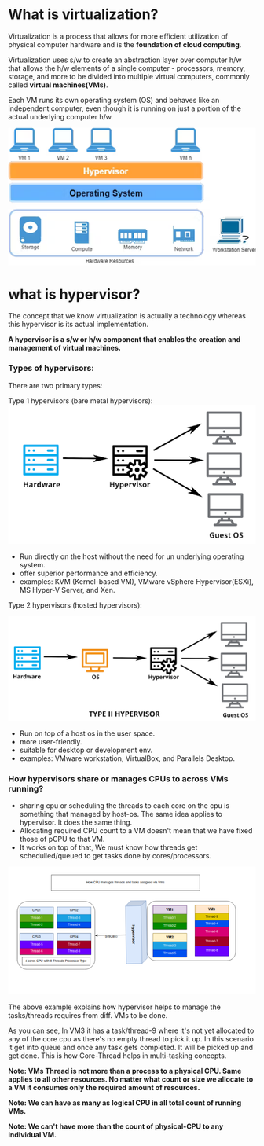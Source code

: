# What is virtualization?

Virtualization is a process that allows for more efficient utilization of physical computer hardware and is the **foundation of cloud computing**.

Virtualization uses s/w to create an abstraction layer over computer h/w that allows the h/w elements of a single computer - processors, memory, storage, and more to be divided into multiple virtual computers, commonly called **virtual machines(VMs)**. 

Each VM runs its own operating system (OS) and behaves like an independent computer, even though it is running on just a portion of the actual underlying computer h/w.

![alt text](assets/vm_arch.png)

# what is hypervisor?
The concept that we know virtualization is actually a technology whereas this hypervisor is its actual implementation.

**A hypervisor is a s/w or h/w component that enables the creation and management of virtual machines.**

### Types of hypervisors:

There are two primary types:

 Type 1 hypervisors (bare metal hypervisors):
![alt text](assets/hypervisor_t1_arch.png)


 - Run directly on the host without the need for un underlying operating system. 
 - offer superior performance and efficiency.
 - examples: KVM (Kernel-based VM), VMware vSphere Hypervisor(ESXi), MS Hyper-V Server, and Xen.

Type 2 hypervisors (hosted hypervisors):

![alt text](assets/hypervisor_t2_arch.png)
- Run on top of a host os in the user space.
- more user-friendly. 
- suitable for desktop or development env.
- examples: VMware workstation, VirtualBox, and Parallels Desktop.

### How hypervisors share or manages CPUs to across VMs running?

- sharing cpu or scheduling the threads to each core on the cpu is something that managed by host-os. The same idea applies to hypervisor. It does the same thing. 
- Allocating required CPU count to a VM doesn't mean that we have fixed those of pCPU to that VM.
- It works on top of that, We must know how threads get schedulled/queued to get tasks done by cores/processors.

![alt text](assets/cpu_management.png)

The above example explains how hypervisor helps to manage the tasks/threads requires from diff. VMs to be done.

As you can see, In VM3 it has a task/thread-9 where it's not yet allocated to any of the core cpu as there's no empty thread to pick it up. In this scenario it get into queue and once any task gets completed. It will be picked up and get done. This is how Core-Thread helps in multi-tasking concepts.

**Note: VMs Thread is not more than a process to a physical CPU. Same applies to all other resources. No matter what count or size we allocate to a VM it consumes only the required amount of resources.**

**Note: We can have as many as logical CPU in all total count of running VMs.**

**Note: We can't have more than the count of physical-CPU to any individual VM.**




